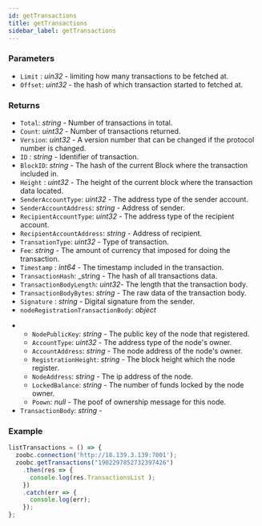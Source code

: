 ```yaml
---
id: getTransactions
title: getTransactions
sidebar_label: getTransactions
---
```


### Parameters

* `Limit` : _uin32_ - limiting how many transactions to be fetched at.
* `Offset`: _uint32_ - the hash of which transaction started to fetched at.

### Returns

  - `Total`: _string_ - Number of transactions in total.
  - `Count`: _uint32_ - Number of transactions returned.
  - `Version`: _uint32_ - A version number that can be changed if the protocol number is changed.
  - `ID` : _string_ - Identifier of transaction.
  - `BlockID`: _string_ - The hash of the current Block where the transaction included in.
  - `Height` : _uint32_ - The height of the current block where the transaction data located.
  - `SenderAccountType`: _uint32_ - The address type of the sender account.
  - `SenderAccountAddress`: _string_ - Address of sender.
  - `RecipientAccountType`: _uint32_ - The address type of the recipient account.
  - `RecipientAccountAddress`: _string_ - Address of recipient.
  - `TransationType`: _uint32_ - Type of transaction.
  - `Fee`: _string_ - The amount of currency that imposed for doing the transaction.
  - `Timestamp` : _int64_ - The timestamp included in the transaction.
  - `TransactionHash`: _string - The hash of all transactions data.
  - `TransactionBodyLength`: _uint32_- The length that the transaction body.
  - `TransactionBodyBytes`: _string_ - The raw data of the transaction body.
  - `Signature` : _string_ - Digital signature from the sender.
  - `nodeRegistrationTransactionBody`: _object_ 
  <!-- need further discussion with the core to specify each field for each transaction. -->
  - - `NodePublicKey`: _string_ - The public key of the node that registered.
    - `AccountType`: _uint32_ - The address type of the node's owner.
    - `AccountAddress`: _string_ - The node address  of the node's owner.
    - `RegistrationHeight`: _string_ - The block height which the node register.
    - `NodeAddress`: _string_ - The ip address of the node.
    - `LockedBalance`: _string_ - The number of funds locked by the node owner.
    - `Poown`: _null_ - The poof of ownership message for this node.
  - `TransactionBody`: _string_ -

### Example
```javascript
listTransactions = () => {
  zoobc.connection('http://18.139.3.139:7001');
  zoobc.getTransactions("1902297852732397426")
    .then(res => {
      console.log(res.TransactionsList );
    })
    .catch(err => {
      console.log(err);
    });
};
```
